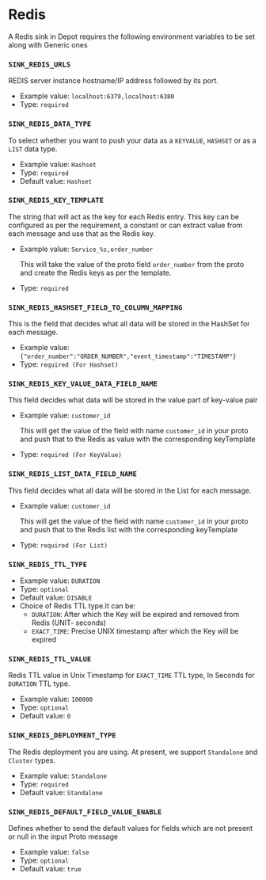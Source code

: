 # Redis

A Redis sink in Depot requires the following environment variables to be set along with Generic ones

### `SINK_REDIS_URLS`

REDIS server instance hostname/IP address followed by its port.

- Example value: `localhost:6379,localhost:6380`
- Type: `required`

### `SINK_REDIS_DATA_TYPE`

To select whether you want to push your data as a `KEYVALUE`, `HASHSET` or as a `LIST` data type.

- Example value: `Hashset`
- Type: `required`
- Default value: `Hashset`

### `SINK_REDIS_KEY_TEMPLATE`

The string that will act as the key for each Redis entry. This key can be configured as per the requirement, a constant or can extract value from each message and use that as the Redis key.

- Example value: `Service_%s,order_number`

  This will take the value of the proto field `order_number` from the proto and create the Redis keys as per the template.

- Type: `required`

### `SINK_REDIS_HASHSET_FIELD_TO_COLUMN_MAPPING`

This is the field that decides what all data will be stored in the HashSet for each message.
- Example value: `{"order_number":"ORDER_NUMBER","event_timestamp":"TIMESTAMP"}`
- Type: `required (For Hashset)`

### `SINK_REDIS_KEY_VALUE_DATA_FIELD_NAME`

This field decides what data will be stored in the value part of key-value pair

- Example value: `customer_id`

  This will get the value of the field with name `customer_id` in your proto and push that to the Redis as value with the corresponding keyTemplate

- Type: `required (For KeyValue)`

### `SINK_REDIS_LIST_DATA_FIELD_NAME`

This field decides what all data will be stored in the List for each message.

- Example value: `customer_id`

  This will get the value of the field with name `customer_id` in your proto and push that to the Redis list with the corresponding keyTemplate

- Type: `required (For List)`

### `SINK_REDIS_TTL_TYPE`

- Example value: `DURATION`
- Type: `optional`
- Default value: `DISABLE`
- Choice of Redis TTL type.It can be:
    - `DURATION`: After which the Key will be expired and removed from Redis \(UNIT- seconds\)
    - `EXACT_TIME`: Precise UNIX timestamp after which the Key will be expired

### `SINK_REDIS_TTL_VALUE`

Redis TTL value in Unix Timestamp for `EXACT_TIME` TTL type, In Seconds for `DURATION` TTL type.

- Example value: `100000`
- Type: `optional`
- Default value: `0`

### `SINK_REDIS_DEPLOYMENT_TYPE`

The Redis deployment you are using. At present, we support `Standalone` and `Cluster` types.

- Example value: `Standalone`
- Type: `required`
- Default value: `Standalone`

### `SINK_REDIS_DEFAULT_FIELD_VALUE_ENABLE`

Defines whether to send the default values  for fields which are not present or null in the input Proto message

* Example value: `false`
* Type: `optional`
* Default value: `true`


